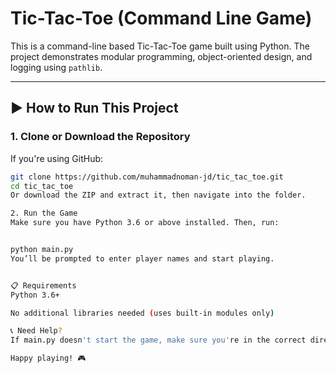 # Tic-Tac-Toe (Command Line Game)

This is a command-line based Tic-Tac-Toe game built using Python. The project demonstrates modular programming, object-oriented design, and logging using `pathlib`.

---


## ▶️ How to Run This Project

### 1. Clone or Download the Repository

If you're using GitHub:

```bash
git clone https://github.com/muhammadnoman-jd/tic_tac_toe.git
cd tic_tac_toe
Or download the ZIP and extract it, then navigate into the folder.

2. Run the Game
Make sure you have Python 3.6 or above installed. Then, run:


python main.py
You’ll be prompted to enter player names and start playing.


📋 Requirements
Python 3.6+

No additional libraries needed (uses built-in modules only)

📞 Need Help?
If main.py doesn't start the game, make sure you're in the correct directory (tic_tac_toe/) when running it, and that all files are present.

Happy playing! 🎮